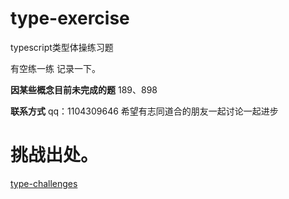 # type-exercise
typescript类型体操练习题

有空练一练 记录一下。

**因某些概念目前未完成的题**
189、898

**联系方式**
qq：1104309646
希望有志同道合的朋友一起讨论一起进步

# 挑战出处。
[type-challenges](https://github.com/type-challenges/type-challenges/blob/main/README.zh-CN.md)

